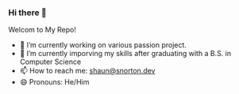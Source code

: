 ### Hi there 👋

Welcom to My Repo!

- 🔭 I’m currently working on various passion project.
- 🌱 I’m currently imporving my skills after graduating with a B.S. in Computer Science
- 📫 How to reach me: shaun@snorton.dev
- 😄 Pronouns: He/Him


